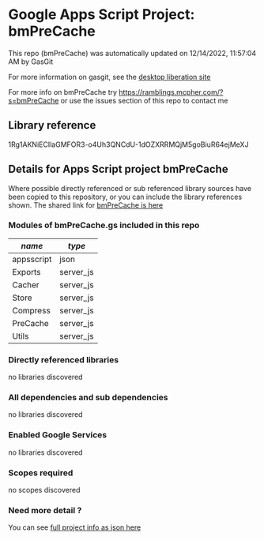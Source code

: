 # Google Apps Script Project: bmPreCache
This repo (bmPreCache) was automatically updated on 12/14/2022, 11:57:04 AM by GasGit

For more information on gasgit, see the [desktop liberation site](https://ramblings.mcpher.com/drive-sdk-and-github/migrategasgit/ "desktop liberation")

For more info on bmPreCache try https://ramblings.mcpher.com/?s=bmPreCache or use the issues section of this repo to contact me
## Library reference
1Rg1AKNiECIlaGMFOR3-o4Uh3QNCdU-1dOZXRRMQjM5goBiuR64ejMeXJ


## Details for Apps Script project bmPreCache
Where possible directly referenced or sub referenced library sources have been copied to this repository, or you can include the library references shown. 
The shared link for [bmPreCache is here](https://script.google.com/d/1Rg1AKNiECIlaGMFOR3-o4Uh3QNCdU-1dOZXRRMQjM5goBiuR64ejMeXJ/edit?usp=sharing "open in the GAS IDE")

### Modules of bmPreCache.gs included in this repo
*name*|*type*
--- | --- 
appsscript| json
Exports| server_js
Cacher| server_js
Store| server_js
Compress| server_js
PreCache| server_js
Utils| server_js
### Directly referenced libraries
no libraries discovered
### All dependencies and sub dependencies
no libraries discovered
### Enabled Google Services
no libraries discovered
### Scopes required
no scopes discovered
### Need more detail ?
You can see [full project info as json here](info.json)
